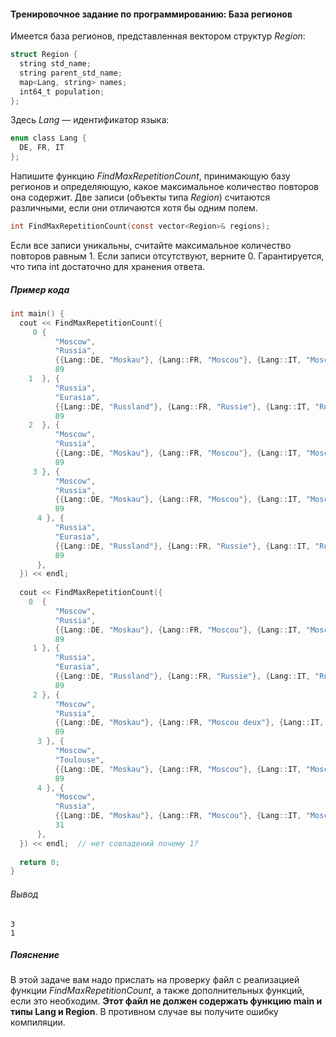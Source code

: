 #### Тренировочное задание по программированию: База регионов ####


Имеется база регионов, представленная вектором структур _Region_:
```objectivec
struct Region {
  string std_name;
  string parent_std_name;
  map<Lang, string> names;
  int64_t population;
};

```
Здесь _Lang_ — идентификатор языка:
```objectivec
enum class Lang {
  DE, FR, IT
};

```
Напишите функцию _FindMaxRepetitionCount_,
принимающую базу регионов и определяющую,
какое максимальное количество повторов она содержит.
Две записи (объекты типа _Region_) считаются различными,
если они отличаются хотя бы одним полем.

```objectivec
int FindMaxRepetitionCount(const vector<Region>& regions);
```
Если все записи уникальны, считайте максимальное количество повторов равным 1.
Если записи отсутствуют, верните 0.
Гарантируется, что типа int достаточно для хранения ответа.

##### Пример кода #####
```objectivec
int main() {
  cout << FindMaxRepetitionCount({
     0 {
          "Moscow",
          "Russia",
          {{Lang::DE, "Moskau"}, {Lang::FR, "Moscou"}, {Lang::IT, "Mosca"}},
          89
    1  }, {
          "Russia",
          "Eurasia",
          {{Lang::DE, "Russland"}, {Lang::FR, "Russie"}, {Lang::IT, "Russia"}},
          89
    2  }, {
          "Moscow",
          "Russia",
          {{Lang::DE, "Moskau"}, {Lang::FR, "Moscou"}, {Lang::IT, "Mosca"}},
          89
     3 }, {
          "Moscow",
          "Russia",
          {{Lang::DE, "Moskau"}, {Lang::FR, "Moscou"}, {Lang::IT, "Mosca"}},
          89
      4 }, {
          "Russia",
          "Eurasia",
          {{Lang::DE, "Russland"}, {Lang::FR, "Russie"}, {Lang::IT, "Russia"}},
          89
      },
  }) << endl;
  
  cout << FindMaxRepetitionCount({
    0  {
          "Moscow",
          "Russia",
          {{Lang::DE, "Moskau"}, {Lang::FR, "Moscou"}, {Lang::IT, "Mosca"}},
          89
     1 }, {
          "Russia",
          "Eurasia",
          {{Lang::DE, "Russland"}, {Lang::FR, "Russie"}, {Lang::IT, "Russia"}},
          89
     2 }, {
          "Moscow",
          "Russia",
          {{Lang::DE, "Moskau"}, {Lang::FR, "Moscou deux"}, {Lang::IT, "Mosca"}},
          89
      3 }, {
          "Moscow",
          "Toulouse",
          {{Lang::DE, "Moskau"}, {Lang::FR, "Moscou"}, {Lang::IT, "Mosca"}},
          89
      4 }, {
          "Moscow",
          "Russia",
          {{Lang::DE, "Moskau"}, {Lang::FR, "Moscou"}, {Lang::IT, "Mosca"}},
          31
      },
  }) << endl;  // нет совпадений почему 1?
  
  return 0;
}

```

###### Вывод ######
```commandline
3
1
```
##### Пояснение #####
В этой задаче вам надо прислать на проверку файл с реализацией функции _FindMaxRepetitionCount_,
а также дополнительных функций, если это необходим.
__Этот файл не должен содержать функцию main и типы Lang и Region__.
В противном случае вы получите ошибку компиляции.
